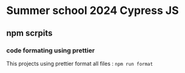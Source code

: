 # Summer school 2024 Cypress JS

## npm scrpits

### code formating  using prettier
This projects using prettier
format all files : `npm run format`